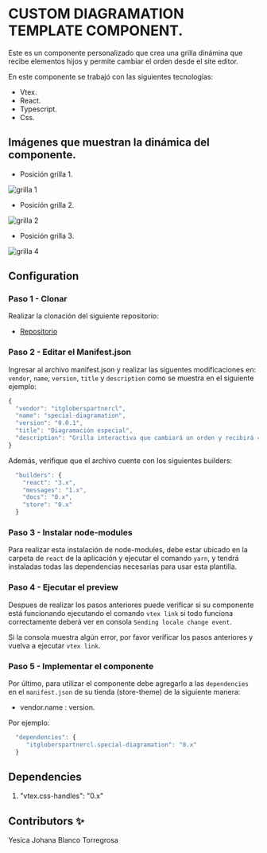 # CUSTOM DIAGRAMATION TEMPLATE COMPONENT.

Este es un componente personalizado que crea una grilla dinámina que recibe elementos hijos y permite cambiar el orden desde el site editor.

En este componente se trabajó con las siguientes tecnologías:

- Vtex.
- React.
- Typescript.
- Css.

## Imágenes que muestran la dinámica del componente.

- Posición grilla 1.

![grilla 1](https://user-images.githubusercontent.com/87024446/219827802-387920cb-f604-4c86-a849-625f2559d558.png)

- Posición grilla 2.

![grilla 2](https://user-images.githubusercontent.com/87024446/219827811-2d6f1a07-0ab9-4754-9202-26814500acad.png)

- Posición grilla 3.

![grilla 4](https://user-images.githubusercontent.com/87024446/219827886-3311357f-c839-4deb-b54e-6b5ef627ecd6.png)

## Configuration 

### Paso 1 - Clonar

Realizar la clonación del siguiente repositorio:
- [Repositorio](https://github.com/Yesiblato/itgloberspartnercl-custom-diagramation-template)

### Paso 2 - Editar el Manifest.json 

Ingresar al archivo manifest.json y realizar las siguentes modificaciones en: `vendor`, `name`, `version`, `title` y `description`
como se muestra en el siguiente ejemplo: 

```js
{
  "vendor": "itgloberspartnercl",
  "name": "special-diagramation",
  "version": "0.0.1",
  "title": "Diagramación especial",
  "description": "Grilla interactiva que cambiará un orden y recibirá componentes hijos",
}
```
Además, verifique que el archivo cuente con los siguientes builders: 

```js
  "builders": {
    "react": "3.x",
    "messages": "1.x",
    "docs": "0.x",
    "store": "0.x"
  }
```
### Paso 3 - Instalar node-modules

Para realizar esta instalación de node-modules, debe estar ubicado en la carpeta de `react` de la aplicación y ejecutar el comando `yarn`, y tendrá instaladas todas las dependencias necesarias para usar esta plantilla.

### Paso 4 - Ejecutar el preview

Despues de realizar los pasos anteriores puede verificar si su componente está funcionando ejecutando el comando `vtex link` si todo funciona correctamente deberá ver en consola `Sending locale change event`.

Si la consola muestra algún error, por favor verificar los pasos anteriores y vuelva a ejecutar `vtex link`.

### Paso 5 - Implementar el componente

Por último, para utilizar el componente debe agregarlo a las `dependencies` en el `manifest.json` de su tienda (store-theme) de la siguiente manera:

- vendor.name : version. 

Por ejemplo: 
```js
  "dependencies": {
     "itgloberspartnercl.special-diagramation": "0.x"
  }
```

## Dependencies

1. "vtex.css-handles": "0.x"

## Contributors ✨

Yesica Johana Blanco Torregrosa
